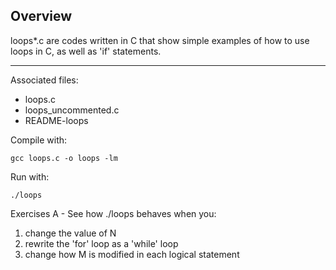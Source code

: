 ## Overview
loops*.c are codes written in C that show simple
    examples of how to use loops in C, as well as
    'if' statements.

-----------------

Associated files:
* loops.c
* loops_uncommented.c
* README-loops

Compile with:
```
gcc loops.c -o loops -lm
```

Run with:
```
./loops
```

Exercises A - See how ./loops behaves when you:
1. change the value of N
2. rewrite the 'for' loop as a 'while' loop
3. change how M is modified in each logical statement

